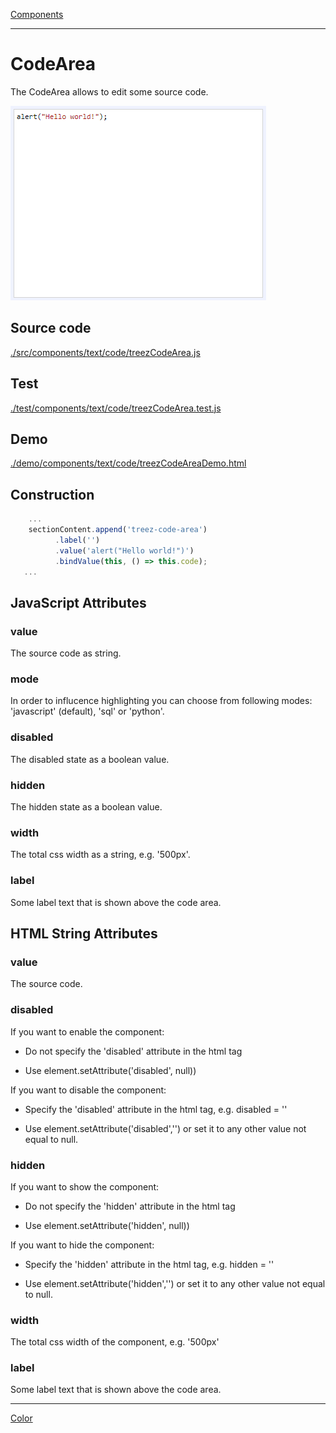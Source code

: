 [Components](../components.md)

----

# CodeArea
		
The CodeArea allows to edit some source code. 
	
![](../../../images/treez_code_area.png)
		
## Source code

[./src/components/text/code/treezCodeArea.js](../../../../src/components/text/code/treezCodeArea.js)

## Test

[./test/components/text/code/treezCodeArea.test.js](../../../../test/components/text/code/treezCodeArea.test.js)

## Demo

[./demo/components/text/code/treezCodeAreaDemo.html](../../../../demo/components/text/code/treezCodeAreaDemo.html)

## Construction

```javascript
    ...
    sectionContent.append('treez-code-area')
		  .label('')		  
		  .value('alert("Hello world!")')		
		  .bindValue(this, () => this.code);	
   ...
```

## JavaScript Attributes

### value

The source code as string. 

### mode

In order to influcence highlighting you can choose from following modes: 'javascript' (default), 'sql' or 'python'.

### disabled

The disabled state as a boolean value. 

### hidden

The hidden state as a boolean value.

### width

The total css width as a string, e.g. '500px'.

### label

Some label text that is shown above the code area.


## HTML String Attributes

### value

The source code.

### disabled

If you want to enable the component:

* Do not specify the 'disabled' attribute in the html tag

* Use element.setAttribute('disabled', null)) 

If you want to disable the component:

* Specify the 'disabled' attribute in the html tag, e.g. disabled = ''

* Use element.setAttribute('disabled','') or set it to any other value not equal to null. 

### hidden

If you want to show the component:

* Do not specify the 'hidden' attribute in the html tag

* Use element.setAttribute('hidden', null)) 

If you want to hide the component:

* Specify the 'hidden' attribute in the html tag, e.g. hidden = ''

* Use element.setAttribute('hidden','') or set it to any other value not equal to null. 

### width

The total css width of the component, e.g. '500px'

### label

Some label text that is shown above the code area.

 


----

[Color](../../color/Color.md)
